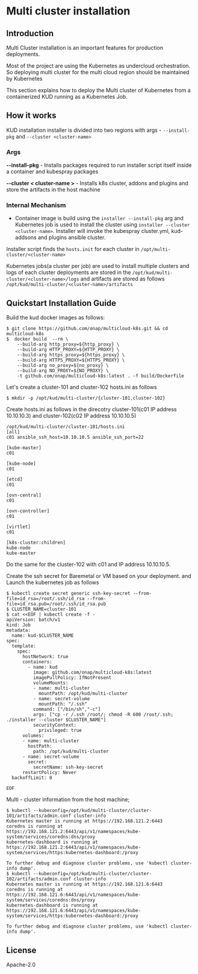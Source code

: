 # Multi cluster installation

## Introduction

Multi Cluster installation is an important features for production deployments.

Most of the project are using the Kubernetes as undercloud orchestration. So deploying multi cluster for the multi cloud region should be maintained by Kubernetes

This section explains how to deploy the Multi cluster of Kubernetes from a containerized KUD running as a Kubernetes Job. 

## How it works

KUD installation installer is divided into two regions with args - `--install-pkg` and `--cluster <cluster-name>`

### Args
**--install-pkg** - Installs packages required to run installer script itself inside a container and kubespray packages

**--cluster < cluster-name >** - Installs k8s cluster, addons and plugins and store the artifacts in the host machine

### Internal Mechanism

* Container image is build using the `installer --install-pkg` arg and Kubernetes job is used to install the cluster using `installer --cluster <cluster-name>`. Installer will invoke the kubespray cluster.yml, kud-addsons and plugins ansible cluster.

Installer script finds the `hosts.init` for each cluster in `/opt/multi-cluster/<cluster-name>`

Kubernetes jobs(a cluster per job) are used to install multiple clusters and logs of each cluster deployments are stored in the `/opt/kud/multi-cluster/<cluster-name>/logs` and artifacts are stored as follows `/opt/kud/multi-cluster/<cluster-name>/artifacts`

## Quickstart Installation Guide

Build the kud docker images as follows:

```
$ git clone https://github.com/onap/multicloud-k8s.git && cd multicloud-k8s
$  docker build  --rm \
	--build-arg http_proxy=${http_proxy} \
	--build-arg HTTP_PROXY=${HTTP_PROXY} \
	--build-arg https_proxy=${https_proxy} \
	--build-arg HTTPS_PROXY=${HTTPS_PROXY} \
	--build-arg no_proxy=${no_proxy} \
	--build-arg NO_PROXY=${NO_PROXY} \
	-t github.com/onap/multicloud-k8s:latest . -f build/Dockerfile
```
Let's create a cluster-101 and cluster-102 hosts.ini as follows

```
$ mkdir -p /opt/kud/multi-cluster/{cluster-101,cluster-102}
```

Create hosts.ini as follows in the direcotry cluster-101(c01 IP address 10.10.10.3) and cluster-102(c02 IP address 10.10.10.5)

```
/opt/kud/multi-cluster/cluster-101/hosts.ini
[all]
c01 ansible_ssh_host=10.10.10.5 ansible_ssh_port=22

[kube-master]
c01

[kube-node]
c01

[etcd]
c01

[ovn-central]
c01

[ovn-controller]
c01

[virtlet]
c01

[k8s-cluster:children]
kube-node
kube-master
```
Do the same for the cluster-102 with c01 and IP address 10.10.10.5.

Create the ssh secret for Baremetal or VM based on your deployment. and Launch the kubernetes job as follows
```
$ kubectl create secret generic ssh-key-secret --from-file=id_rsa=/root/.ssh/id_rsa --from-file=id_rsa.pub=/root/.ssh/id_rsa.pub
$ CLUSTER_NAME=cluster-101
$ cat <<EOF | kubectl create -f -
apiVersion: batch/v1
kind: Job
metadata:
  name: kud-$CLUSTER_NAME
spec:
  template:
    spec:
      hostNetwork: true
      containers:
        - name: kud
          image: github.com/onap/multicloud-k8s:latest
          imagePullPolicy: IfNotPresent
          volumeMounts:
          - name: multi-cluster
            mountPath: /opt/kud/multi-cluster
          - name: secret-volume
            mountPath: "/.ssh"
          command: ["/bin/sh","-c"]
          args: ["cp -r /.ssh /root/; chmod -R 600 /root/.ssh; ./installer --cluster $CLUSTER_NAME"]
          securityContext:
            privileged: true
      volumes:
      - name: multi-cluster
        hostPath:
          path: /opt/kud/multi-cluster
      - name: secret-volume
        secret:
          secretName: ssh-key-secret
      restartPolicy: Never
  backoffLimit: 0

EOF
```

Multi - cluster information from the host machine;

```
$ kubectl --kubeconfig=/opt/kud/multi-cluster/cluster-101/artifacts/admin.conf cluster-info
Kubernetes master is running at https://192.168.121.2:6443
coredns is running at https://192.168.121.2:6443/api/v1/namespaces/kube-system/services/coredns:dns/proxy
kubernetes-dashboard is running at https://192.168.121.2:6443/api/v1/namespaces/kube-system/services/https:kubernetes-dashboard:/proxy

To further debug and diagnose cluster problems, use 'kubectl cluster-info dump'.
$ kubectl --kubeconfig=/opt/kud/multi-cluster/cluster-102/artifacts/admin.conf cluster-info
Kubernetes master is running at https://192.168.121.6:6443
coredns is running at https://192.168.121.6:6443/api/v1/namespaces/kube-system/services/coredns:dns/proxy
kubernetes-dashboard is running at https://192.168.121.6:6443/api/v1/namespaces/kube-system/services/https:kubernetes-dashboard:/proxy

To further debug and diagnose cluster problems, use 'kubectl cluster-info dump'.
```


## License

Apache-2.0
